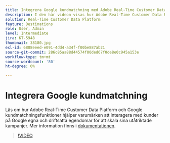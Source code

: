 ```yaml
---
title: Integrera Google kundmatchning med Adobe Real-Time Customer Data Platform
description: I den här videon visas hur Adobe Real-Time Customer Data Platform och Google kundmatchningsfunktioner hjälper varumärken att interagera med kunder på Google egna och driftsatta egendomar för att skala sina utåtriktade kampanjer.
solution: Real-Time Customer Data Platform
feature: Destinations
role: User, Admin
level: Intermediate
jira: KT-5948
thumbnail: 38180.jpg
exl-id: 6888eeed-e091-4dd4-a34f-f00be887ab21
source-git-commit: 286c85aa88d44574f00ded67f0de8e0c945a153e
workflow-type: tm+mt
source-wordcount: '80'
ht-degree: 0%

---
```


# Integrera Google kundmatchning

Läs om hur Adobe Real-Time Customer Data Platform och Google kundmatchningsfunktioner hjälper varumärken att interagera med kunder på Google egna och driftsatta egendomar för att skala sina utåtriktade kampanjer. Mer information finns i [dokumentationen](https://experienceleague.adobe.com/docs/experience-platform/destinations/catalog/advertising/google-customer-match.html?lang=sv-SE).

>[!VIDEO](https://video.tv.adobe.com/v/38180?learn=on&enablevpops)
